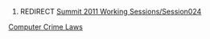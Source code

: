 1.  REDIRECT [Summit 2011 Working
    Sessions/Session024](Summit_2011_Working_Sessions/Session024 "wikilink")

[Computer Crime
Laws](Category:Summit_2011_University_Education_Training_Track "wikilink")